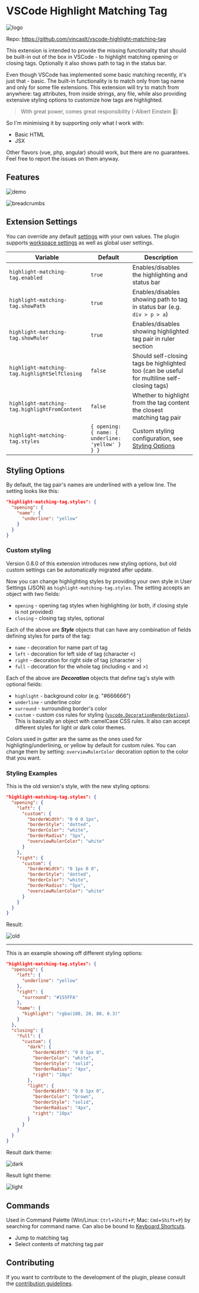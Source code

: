 # VSCode Highlight Matching Tag

![logo](https://i.imgbox.com/eZAMmnap.png)

Repo: <https://github.com/vincaslt/vscode-highlight-matching-tag>

This extension is intended to provide the missing functionality that should be built-in out of the box in VSCode - to highlight matching opening or closing tags. Optionally it also shows path to tag in the status bar.

Even though VSCode has implemented some basic matching recently, it's just that - basic. The built-in functionality is to match only from tag name and only for some file extensions. This extension will try to match from anywhere: tag attributes, from inside strings, any file, while also providing extensive styling options to customize how tags are highlighted.

> With great power, comes great responsibility (-Albert Einstein 🤦)

So I'm minimising it by supporting only what I work with:

- Basic HTML
- JSX

Other flavors (vue, php, angular) should work, but there are no guarantees. Feel free to report the issues on them anyway.

## Features

![demo](https://images2.imgbox.com/71/2a/zIA1XCzK_o.gif)

![breadcrumbs](https://images2.imgbox.com/bc/0d/PzVAkYdU_o.png)

## Extension Settings

You can override any default [settings](https://code.visualstudio.com/docs/getstarted/settings) with your own values. The plugin supports [workspace settings](https://code.visualstudio.com/docs/editor/multi-root-workspaces) as well as global user settings.

| Variable                                      | Default                                          | Description                                                                                 |
| --------------------------------------------- | ------------------------------------------------ | ------------------------------------------------------------------------------------------- |
| `highlight-matching-tag.enabled`              | `true`                                           | Enables/disables the highlighting and status bar                                            |
| `highlight-matching-tag.showPath`             | `true`                                           | Enables/disables showing path to tag in status bar (e.g. `div > p > a`)                     |
| `highlight-matching-tag.showRuler`            | `true`                                           | Enables/disables showing highlighted tag pair in ruler section                              |
| `highlight-matching-tag.highlightSelfClosing` | `false`                                          | Should self-closing tags be highlighted too (can be useful for multiline self-closing tags) |
| `highlight-matching-tag.highlightFromContent` | `false`                                          | Whether to highlight from the tag content the closest matching tag pair                     |
| `highlight-matching-tag.styles`               | `{ opening: { name: { underline: 'yellow' } } }` | Custom styling configuration, see [Styling Options](#styling-options)                       |

## Styling Options

By default, the tag pair's names are underlined with a yellow line. The setting looks like this:

```json
"highlight-matching-tag.styles": {
  "opening": {
    "name": {
      "underline": "yellow"
    }
  }
}
```

### Custom styling

Version 0.8.0 of this extension introduces new styling options, but old custom settings can be automatically migrated after update.

Now you can change highlighting styles by providing your own style in User Settings (JSON) as `highlight-matching-tag.styles`. The setting accepts an object with two fields:

- `opening` - opening tag styles when highlighting (or both, if closing style is not provided)
- `closing` - closing tag styles, optional

Each of the above are **_Style_** objects that can have any combination of fields defining styles for parts of the tag:

- `name` - decoration for name part of tag
- `left` - decoration for left side of tag (character <)
- `right` - decoration for right side of tag (character >)
- `full` - decoration for the whole tag (including < and >)

Each of the above are **_Decoration_** objects that define tag's style with optional fields:

- `highlight` - background color (e.g. "#666666")
- `underline` - underline color
- `surround` - surrounding border's color
- `custom` - custom css rules for styling ([`vscode.DecorationRenderOptions`](https://code.visualstudio.com/docs/extensionAPI/vscode-api#DecorationRenderOptions)). This is basically an object with camelCase CSS rules. It also can accept different styles for light or dark color themes.

Colors used in gutter are the same as the ones used for highligting/underlining, or yellow by default for custom rules. You can change them by setting: `overviewRulerColor` decoration option to the color that you want.

### Styling Examples

This is the old version's style, with the new styling options:

```json
"highlight-matching-tag.styles": {
  "opening": {
    "left": {
      "custom": {
        "borderWidth": "0 0 0 1px",
        "borderStyle": "dotted",
        "borderColor": "white",
        "borderRadius": "5px",
        "overviewRulerColor": "white"
      }
    },
    "right": {
      "custom": {
        "borderWidth": "0 1px 0 0",
        "borderStyle": "dotted",
        "borderColor": "white",
        "borderRadius": "5px",
        "overviewRulerColor": "white"
      }
    }
  }
}
```

Result:

![old](https://images2.imgbox.com/3a/c2/ljn6gN20_o.png)

---

This is an example showing off different styling options:

```json
"highlight-matching-tag.styles": {
  "opening": {
    "left": {
      "underline": "yellow"
    },
    "right": {
      "surround": "#155FFA"
    },
    "name": {
      "highlight": "rgba(180, 20, 80, 0.3)"
    }
  },
  "closing": {
    "full": {
      "custom": {
        "dark": {
          "borderWidth": "0 0 1px 0",
          "borderColor": "white",
          "borderStyle": "solid",
          "borderRadius": "4px",
          "right": "10px"
        },
        "light": {
          "borderWidth": "0 0 1px 0",
          "borderColor": "brown",
          "borderStyle": "solid",
          "borderRadius": "4px",
          "right": "10px"
        }
      }
    }
  }
}
```

Result dark theme:

![dark](https://images2.imgbox.com/85/d6/qRBWNUgu_o.png)

Result light theme:

![light](https://images2.imgbox.com/16/66/y47CkpXm_o.png)

## Commands

Used in Command Palette (Win/Linux: `Ctrl`+`Shift`+`P`; Mac: `Cmd`+`Shift`+`P`) by searching for command name. Can also be bound to [Keyboard Shortcuts](https://code.visualstudio.com/docs/getstarted/keybindings).

- Jump to matching tag
- Select contents of matching tag pair

## Contributing

If you want to contribute to the development of the plugin, please consult the [contribution guidelines](https://github.com/vincaslt/vscode-highlight-matching-tag/blob/master/CONTRIBUTING.md).
